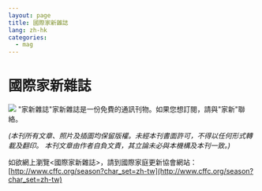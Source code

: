 ```yaml
---
layout: page
title: 國際家新雜誌
lang: zh-hk
categories:
  - mag
---
```


國際家新雜誌
============
[<img class="img-responsive" src="../CFFC Magazines.png">](http://www.cffc.org/season?char_set=zh-tw)
"家新雜誌"家新雜誌是一份免費的通訊刊物。如果您想訂閱，請與"家新"聯絡。  

_(本刊所有文章、照片及插圖均保留版權。未經本刊書面許可，不得以任何形式轉載及翻印。
本刊文章由作者自負文責，其立論未必與本機構及本刊一致。)_   

如欲網上瀏覽<國際家新雜誌>，請到國際家庭更新協會網站：
[http://www.cffc.org/season?char_set=zh-tw](http://www.cffc.org/season?char_set=zh-tw)
